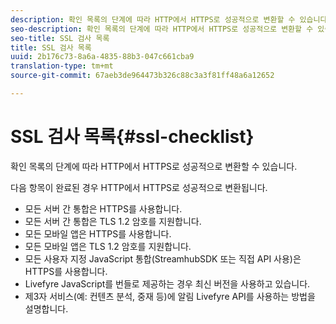 ```yaml
---
description: 확인 목록의 단계에 따라 HTTP에서 HTTPS로 성공적으로 변환할 수 있습니다.
seo-description: 확인 목록의 단계에 따라 HTTP에서 HTTPS로 성공적으로 변환할 수 있습니다.
seo-title: SSL 검사 목록
title: SSL 검사 목록
uuid: 2b176c73-8a6a-4835-88b3-047c661cba9
translation-type: tm+mt
source-git-commit: 67aeb3de964473b326c88c3a3f81ff48a6a12652

---
```



# SSL 검사 목록{#ssl-checklist}

확인 목록의 단계에 따라 HTTP에서 HTTPS로 성공적으로 변환할 수 있습니다.

다음 항목이 완료된 경우 HTTP에서 HTTPS로 성공적으로 변환됩니다.

* 모든 서버 간 통합은 HTTPS를 사용합니다.
* 모든 서버 간 통합은 TLS 1.2 암호를 지원합니다.
* 모든 모바일 앱은 HTTPS를 사용합니다.
* 모든 모바일 앱은 TLS 1.2 암호를 지원합니다.
* 모든 사용자 지정 JavaScript 통합(StreamhubSDK 또는 직접 API 사용)은 HTTPS를 사용합니다.
* Livefyre JavaScript를 번들로 제공하는 경우 최신 버전을 사용하고 있습니다.
* 제3자 서비스(예: 컨텐츠 분석, 중재 등)에 알림 Livefyre API를 사용하는 방법을 설명합니다.

